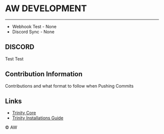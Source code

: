 # AW DEVELOPMENT

----------------------

*	Webhook Test	- None
*	Discord Sync	- None

## DISCORD
Test Test

## Contribution Information
Contributions and what format to follow when Pushing Commits


## Links
* [Trinity Core](https://github.com/TrinityCore/TrinityCore)
* [Trinity Installations Guide](https://trinitycore.atlassian.net/wiki/spaces/tc/pages/2130077/Installation+Guide)


© AW
